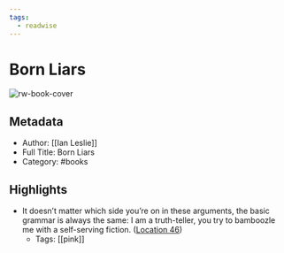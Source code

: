 ```yaml
---
tags:
  - readwise
---
```


# Born Liars

![rw-book-cover](https://images-na.ssl-images-amazon.com/images/I/51cAuygTVJL._SL200_.jpg)

## Metadata
- Author: [[Ian Leslie]]
- Full Title: Born Liars
- Category: #books

## Highlights
- It doesn’t matter which side you’re on in these arguments, the basic grammar is always the same: I am a truth-teller, you try to bamboozle me with a self-serving fiction. ([Location 46](https://readwise.io/to_kindle?action=open&asin=B0053AT1EI&location=46))
    - Tags: [[pink]]

